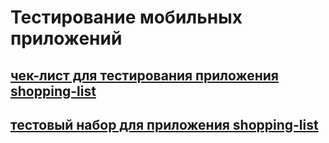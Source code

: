 # Тестирование мобильных приложений
## [чек-лист для тестирования приложения shopping-list](https://docs.google.com/spreadsheets/d/1hcQOd5nKgIm9tPRKJwFRdr_r1DVx8LViUBnsVxQ_tqk/edit?usp=sharing)
## [тестовый набор для приложения shopping-list](https://github.com/Ovchinnikov-KsT/mobile/blob/main/G8-2024-10-01.pdf)
